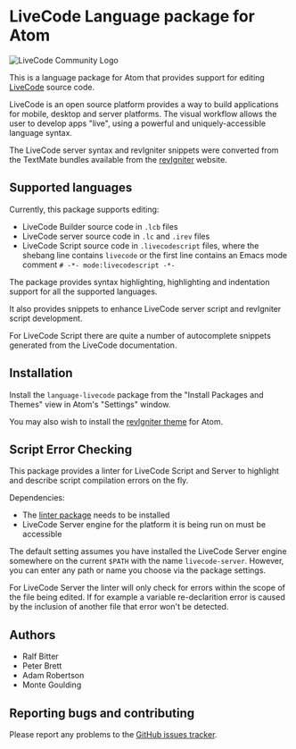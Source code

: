 # LiveCode Language package for Atom

![LiveCode Community Logo](http://livecode.com/wp-content/uploads/2015/02/livecode-logo.png)

This is a language package for Atom that provides support for editing
[LiveCode](http://livecode.com/) source code.

LiveCode is an open source platform provides a way to build applications for
mobile, desktop and server platforms. The visual workflow allows the user to
develop apps "live", using a powerful and uniquely-accessible language syntax.

The LiveCode server syntax and revIgniter snippets were converted from the
TextMate bundles available from the [revIgniter](http://revigniter.com/)
website.

## Supported languages

Currently, this package supports editing:

* LiveCode Builder source code in `.lcb` files
* LiveCode server source code in `.lc` and `.irev` files
* LiveCode Script source code in `.livecodescript` files, where the shebang line
contains `livecode` or the first line contains an Emacs mode comment
`# -*- mode:livecodescript -*-`

The package provides syntax highlighting, highlighting and indentation support
for all the supported languages.

It also provides snippets to enhance LiveCode server script and revIgniter
script development.

For LiveCode Script there are quite a number of autocomplete snippets generated
from the LiveCode documentation.

## Installation

Install the `language-livecode` package from the "Install Packages and Themes"
view in Atom's "Settings" window.

You may also wish to install the [revIgniter theme](https://atom.io/themes/revigniter-syntax)
for Atom.

## Script Error Checking

This package provides a linter for LiveCode Script and Server to highlight and describe
script compilation errors on the fly.

Dependencies:

 * The [linter package](https://atom.io/packages/linter) needs to be installed
 * LiveCode Server engine for the platform it is being run on must be accessible

The default setting assumes you have installed the LiveCode Server engine somewhere
on the current `$PATH` with the name `livecode-server`. However, you can enter any
path or name you choose via the package settings.

For LiveCode Server the linter will only check for errors within the scope of
the file being edited. If for example a variable re-declarition error is caused
by the inclusion of another file that error won't be detected.

## Authors

* Ralf Bitter
* Peter Brett
* Adam Robertson
* Monte Goulding

## Reporting bugs and contributing

Please report any problems to the [GitHub issues tracker]( https://github.com/peter-b/atom-language-livecode/issues).
